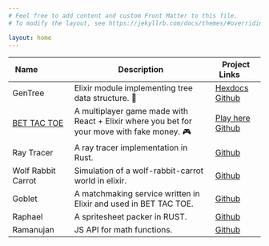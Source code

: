 ```yaml
---
# Feel free to add content and custom Front Matter to this file.
# To modify the layout, see https://jekyllrb.com/docs/themes/#overriding-theme-defaults

layout: home
---
```


| Name&nbsp;&nbsp;&nbsp;&nbsp;&nbsp;&nbsp;&nbsp;&nbsp;&nbsp;&nbsp;&nbsp;&nbsp;  | Description | Project Links&nbsp;&nbsp;&nbsp;&nbsp;&nbsp;&nbsp;  |
| --- | --- | --- |
| GenTree | Elixir module implementing tree data structure. 📙 | [Hexdocs](https://hexdocs.pm/gen_tree/GenTree.html) <br/> [Github](https://github.com/ghostdsb/gen_tree)|
| [BET TAC TOE](https://ghostdsb.github.io/bettactoe) | A multiplayer game made with React + Elixir where you bet for your move with fake money. 🎮 | [Play here](https://ghostdsb.github.io/bettactoe) <br/> [Github](https://github.com/ghostdsb/bettactoe) |
| Ray Tracer | A ray tracer implementation in Rust. | [Github](https://github.com/ghostdsb/raytracer)|
| Wolf Rabbit Carrot | Simulation of a wolf-rabbit-carrot world in elixir. | [Github](https://github.com/ghostdsb/wolf-rabbit-carrot-simulator) |
| Goblet | A matchmaking service written in Elixir and used in BET TAC TOE. | [Github](https://github.com/ghostdsb/goblet) |
| Raphael | A spritesheet packer in RUST. | [Github](https://github.com/ghostdsb/raphael) |
| Ramanujan | JS API for math functions. | [Github](https://github.com/ghostdsb/ramanujan)|
